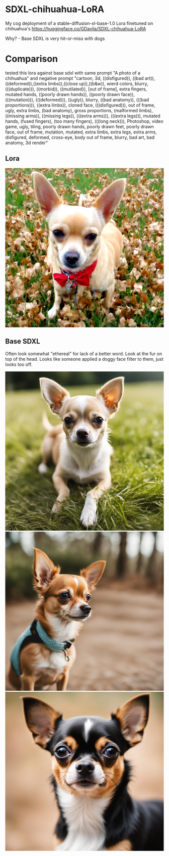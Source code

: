 # SDXL-chihuahua-LoRA

My cog deployment of a stable-diffusion-xl-base-1.0 Lora finetuned on chihuahua's  https://huggingface.co/GDavila/SDXL-chihuahua-LoRA 

Why? - Base SDXL is very hit-or-miss with dogs


# Comparison
tested this lora against base sdxl with same prompt "A photo of a chihuahua" and negative prompt "cartoon, 3d, ((disfigured)), ((bad art)), ((deformed)),((extra limbs)),((close up)),((b&w)), wierd colors, blurry, (((duplicate))), ((morbid)), ((mutilated)), [out of frame], extra fingers, mutated hands, ((poorly drawn hands)), ((poorly drawn face)), (((mutation))), (((deformed))), ((ugly)), blurry, ((bad anatomy)), (((bad proportions))), ((extra limbs)), cloned face, (((disfigured))), out of frame, ugly, extra limbs, (bad anatomy), gross proportions, (malformed limbs), ((missing arms)), ((missing legs)), (((extra arms))), (((extra legs))), mutated hands, (fused fingers), (too many fingers), (((long neck))), Photoshop, video game, ugly, tiling, poorly drawn hands, poorly drawn feet, poorly drawn face, out of frame, mutation, mutated, extra limbs, extra legs, extra arms, disfigured, deformed, cross-eye, body out of frame, blurry, bad art, bad anatomy, 3d render"

## Lora
![chi1](images/chi1.png)

## Base SDXL
Often look somewhat "ethereal" for lack of a better word. Look at the fur on top of the head. Looks like someone applied a doggy face filter to them, just looks too off. 

![sdxlchi1](images/sdxlchi1.png)
![sdxlchi1](images/sdxlchi2.png)
![sdxlchi1](images/sdxlchi3.png)
